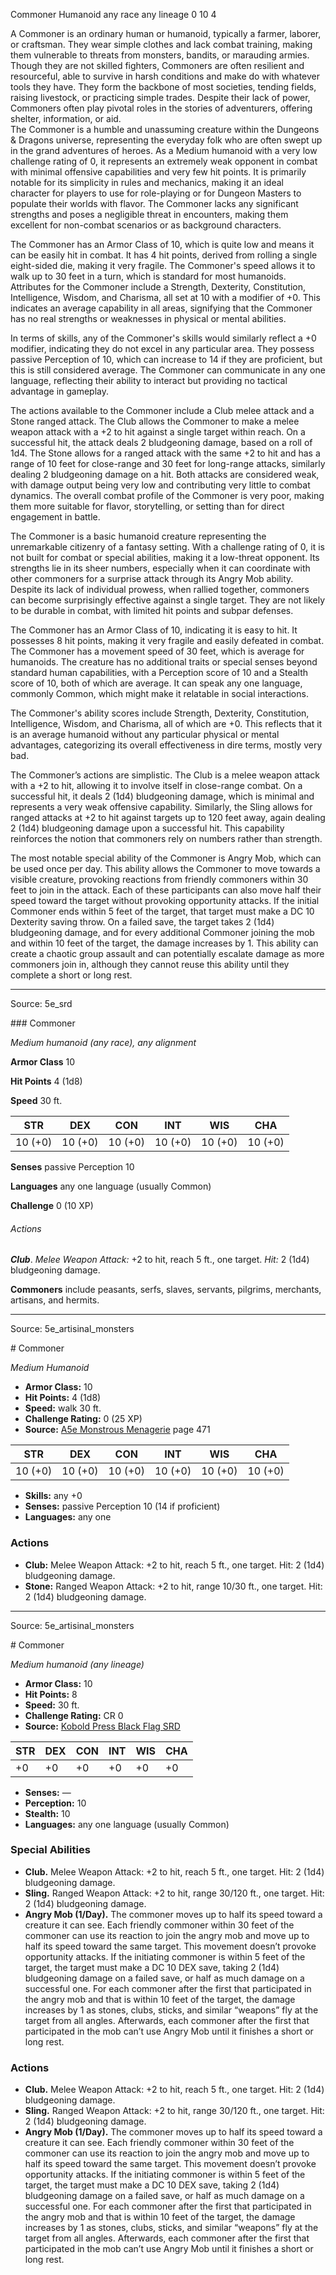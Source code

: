 <MonsterName/>Commoner</MonsterName>
<CreatureType/>Humanoid</CreatureType>
<Subtype/>any race</Subtype>
<Subtype/>any lineage</Subtype>
<CR/>0</CR>
<AC/>10</AC>
<HP/>4</HP>
<summary>A Commoner is an ordinary human or humanoid, typically a farmer, laborer, or craftsman. They wear simple clothes and lack combat training, making them vulnerable to threats from monsters, bandits, or marauding armies. Though they are not skilled fighters, Commoners are often resilient and resourceful, able to survive in harsh conditions and make do with whatever tools they have. They form the backbone of most societies, tending fields, raising livestock, or practicing simple trades. Despite their lack of power, Commoners often play pivotal roles in the stories of adventurers, offering shelter, information, or aid.</summary>

<summary>The Commoner is a humble and unassuming creature within the Dungeons & Dragons universe, representing the everyday folk who are often swept up in the grand adventures of heroes. As a Medium humanoid with a very low challenge rating of 0, it represents an extremely weak opponent in combat with minimal offensive capabilities and very few hit points. It is primarily notable for its simplicity in rules and mechanics, making it an ideal character for players to use for role-playing or for Dungeon Masters to populate their worlds with flavor. The Commoner lacks any significant strengths and poses a negligible threat in encounters, making them excellent for non-combat scenarios or as background characters.</summary>

<detail>

The Commoner has an Armor Class of 10, which is quite low and means it can be easily hit in combat. It has 4 hit points, derived from rolling a single eight-sided die, making it very fragile. The Commoner's speed allows it to walk up to 30 feet in a turn, which is standard for most humanoids. Attributes for the Commoner include a Strength, Dexterity, Constitution, Intelligence, Wisdom, and Charisma, all set at 10 with a modifier of +0. This indicates an average capability in all areas, signifying that the Commoner has no real strengths or weaknesses in physical or mental abilities. 

In terms of skills, any of the Commoner's skills would similarly reflect a +0 modifier, indicating they do not excel in any particular area. They possess passive Perception of 10, which can increase to 14 if they are proficient, but this is still considered average. The Commoner can communicate in any one language, reflecting their ability to interact but providing no tactical advantage in gameplay.

The actions available to the Commoner include a Club melee attack and a Stone ranged attack. The Club allows the Commoner to make a melee weapon attack with a +2 to hit against a single target within reach. On a successful hit, the attack deals 2 bludgeoning damage, based on a roll of 1d4. The Stone allows for a ranged attack with the same +2 to hit and has a range of 10 feet for close-range and 30 feet for long-range attacks, similarly dealing 2 bludgeoning damage on a hit. Both attacks are considered weak, with damage output being very low and contributing very little to combat dynamics. The overall combat profile of the Commoner is very poor, making them more suitable for flavor, storytelling, or setting than for direct engagement in battle.

The Commoner is a basic humanoid creature representing the unremarkable citizenry of a fantasy setting. With a challenge rating of 0, it is not built for combat or special abilities, making it a low-threat opponent. Its strengths lie in its sheer numbers, especially when it can coordinate with other commoners for a surprise attack through its Angry Mob ability. Despite its lack of individual prowess, when rallied together, commoners can become surprisingly effective against a single target. They are not likely to be durable in combat, with limited hit points and subpar defenses.

The Commoner has an Armor Class of 10, indicating it is easy to hit. It possesses 8 hit points, making it very fragile and easily defeated in combat. The Commoner has a movement speed of 30 feet, which is average for humanoids. The creature has no additional traits or special senses beyond standard human capabilities, with a Perception score of 10 and a Stealth score of 10, both of which are average. It can speak any one language, commonly Common, which might make it relatable in social interactions.

The Commoner's ability scores include Strength, Dexterity, Constitution, Intelligence, Wisdom, and Charisma, all of which are +0. This reflects that it is an average humanoid without any particular physical or mental advantages, categorizing its overall effectiveness in dire terms, mostly very bad.

The Commoner’s actions are simplistic. The Club is a melee weapon attack with a +2 to hit, allowing it to involve itself in close-range combat. On a successful hit, it deals 2 (1d4) bludgeoning damage, which is minimal and represents a very weak offensive capability. Similarly, the Sling allows for ranged attacks at +2 to hit against targets up to 120 feet away, again dealing 2 (1d4) bludgeoning damage upon a successful hit. This capability reinforces the notion that commoners rely on numbers rather than strength.

The most notable special ability of the Commoner is Angry Mob, which can be used once per day. This ability allows the Commoner to move towards a visible creature, provoking reactions from friendly commoners within 30 feet to join in the attack. Each of these participants can also move half their speed toward the target without provoking opportunity attacks. If the initial Commoner ends within 5 feet of the target, that target must make a DC 10 Dexterity saving throw. On a failed save, the target takes 2 (1d4) bludgeoning damage, and for every additional Commoner joining the mob and within 10 feet of the target, the damage increases by 1. This ability can create a chaotic group assault and can potentially escalate damage as more commoners join in, although they cannot reuse this ability until they complete a short or long rest.</detail>



---

Source: 5e_srd

<statblock>
### Commoner

*Medium humanoid (any race), any alignment*

**Armor Class** 10

**Hit Points** 4 (1d8)

**Speed** 30 ft.

| STR     | DEX     | CON     | INT     | WIS     | CHA     |
|---------|---------|---------|---------|---------|---------|
| 10 (+0) | 10 (+0) | 10 (+0) | 10 (+0) | 10 (+0) | 10 (+0) |

**Senses** passive Perception 10

**Languages** any one language (usually Common)

**Challenge** 0 (10 XP)

###### Actions

***Club***. *Melee Weapon Attack:* +2 to hit, reach 5 ft., one target. *Hit:* 2 (1d4) bludgeoning damage.

**Commoners** include peasants, serfs, slaves, servants, pilgrims, merchants, artisans, and hermits.</statblock>




---

Source: 5e_artisinal_monsters

<statblock>
# Commoner

*Medium* *Humanoid*

- **Armor Class:** 10
- **Hit Points:** 4 (1d8)
- **Speed:** walk 30 ft.
- **Challenge Rating:** 0 (25 XP)
- **Source:** [A5e Monstrous Menagerie](https://enpublishingrpg.com/products/level-up-monstrous-menagerie-a5e) page 471

| STR | DEX | CON | INT | WIS | CHA |
| --- | --- | --- | --- | --- | --- |
| 10 (+0) | 10 (+0) | 10 (+0) | 10 (+0) | 10 (+0) | 10 (+0) |

- **Skills:** any +0
- **Senses:** passive Perception 10 (14 if proficient)
- **Languages:** any one

### Actions

- **Club:** Melee Weapon Attack: +2 to hit, reach 5 ft., one target. Hit: 2 (1d4) bludgeoning damage.
- **Stone:** Ranged Weapon Attack: +2 to hit, range 10/30 ft., one target. Hit: 2 (1d4) bludgeoning damage.


</statblock>




---

Source: 5e_artisinal_monsters

<statblock>
# Commoner

*Medium humanoid (any lineage)*

- **Armor Class:** 10
- **Hit Points:** 8
- **Speed:** 30 ft.
- **Challenge Rating:** CR 0
- **Source:** [Kobold Press Black Flag SRD](https://koboldpress.com/black-flag-roleplaying/)

| STR | DEX | CON | INT | WIS | CHA |
| --- | --- | --- | --- | --- | --- |
| +0 | +0 | +0 | +0 | +0 | +0 |

- **Senses:** —
- **Perception:** 10
- **Stealth:** 10
- **Languages:** any one language (usually Common)

### Special Abilities

- **Club.** Melee Weapon Attack: +2 to hit, reach 5 ft., one target. Hit: 2 (1d4) bludgeoning damage.
- **Sling.** Ranged Weapon Attack: +2 to hit, range 30/120 ft., one target. Hit: 2 (1d4) bludgeoning damage.
- **Angry Mob (1/Day).** The commoner moves up to half its speed toward a creature it can see. Each friendly commoner within 30 feet of the commoner can use its reaction to join the angry mob and move up to half its speed toward the same target. This movement doesn’t provoke opportunity attacks. If the initiating commoner is within 5 feet of the target, the target must make a DC 10 DEX save, taking 2 (1d4) bludgeoning damage on a failed save, or half as much damage on a successful one. For each commoner after the first that participated in the angry mob and that is within 10 feet of the target, the damage increases by 1 as stones, clubs, sticks, and similar “weapons” fly at the target from all angles. Afterwards, each commoner after the first that participated in the mob can’t use Angry Mob until it finishes a short or long rest.

### Actions

- **Club.** Melee Weapon Attack: +2 to hit, reach 5 ft., one target. Hit: 2 (1d4) bludgeoning damage.
- **Sling.** Ranged Weapon Attack: +2 to hit, range 30/120 ft., one target. Hit: 2 (1d4) bludgeoning damage.
- **Angry Mob (1/Day).** The commoner moves up to half its speed toward a creature it can see. Each friendly commoner within 30 feet of the commoner can use its reaction to join the angry mob and move up to half its speed toward the same target. This movement doesn’t provoke opportunity attacks. If the initiating commoner is within 5 feet of the target, the target must make a DC 10 DEX save, taking 2 (1d4) bludgeoning damage on a failed save, or half as much damage on a successful one. For each commoner after the first that participated in the angry mob and that is within 10 feet of the target, the damage increases by 1 as stones, clubs, sticks, and similar “weapons” fly at the target from all angles. Afterwards, each commoner after the first that participated in the mob can’t use Angry Mob until it finishes a short or long rest.

</statblock>


